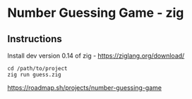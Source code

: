 # Number Guessing Game - zig

## Instructions

Install dev version 0.14 of zig - https://ziglang.org/download/

```
cd /path/to/project
zig run guess.zig
```

https://roadmap.sh/projects/number-guessing-game
